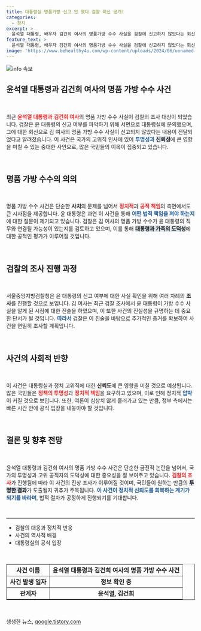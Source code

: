 ```yaml
---
title: 대통령실 명품가방 신고 안 했다 검찰 회신 공개!
categories:
  - 정치
excerpt: >
  윤석열 대통령, 배우자 김건희 여사의 명품가방 수수 사실을 검찰에 신고하지 않았다는 회신이 드러났습니다. 대통령 직무와의 연관성 여부가 검토될 예정으로, 이 사건은 정치적 파장을 예고합니다. 클릭해 더 알아보세요!
feature_text: >
  윤석열 대통령, 배우자 김건희 여사의 명품가방 수수 사실을 검찰에 신고하지 않았다는 회신이 드러났습니다. 대통령 직무와의 연관성 여부가 검토될 예정으로, 이 사건은 정치적 파장을 예고합니다. 클릭해 더 알아보세요!
image: 'https://www.behealthy4u.com/wp-content/uploads/2024/06/unnamed-file.png'
---
```


<p><img src="https://www.behealthy4u.com/wp-content/uploads/2024/06/unnamed-file.png" alt="info 속보" /></p>

<h2 data-ke-size="size26">윤석열 대통령과 김건희 여사의 명품 가방 수수 사건</h2>

<p data-ke-size="size16">&nbsp;</p>

<p data-ke-size="size16">최근 <b><span style="color: #ee2323;">윤석열 대통령과</span></b> <b><span style="color: #ee2323;">김건희 여사</span></b>의 명품 가방 수수 사실이 검찰의 조사 대상이 되었습니다. 검찰은 윤 대통령의 신고 여부를 파악하기 위해 서면으로 대통령실에 문의했으며, 그에 대한 회신으로 김 여사의 명품 가방 수수 사실이 신고되지 않았다는 내용이 전달되었다고 알려졌습니다. 이 사건은 국가의 고위직 인사에 있어 <b><span style="color: #1a5490;">투명성과</span></b> <b><span style="background-color: #21538527;">신뢰성</span></b>에 큰 영향을 미칠 수 있는 중대한 사안으로, 많은 국민들의 이목이 집중되고 있습니다.</p>

<p data-ke-size="size16">&nbsp;</p>

<h2 data-ke-size="size26">명품 가방 수수의 의의</h2>

<p data-ke-size="size16">&nbsp;</p>

<p data-ke-size="size16">명품 가방 수수 사건은 단순한 <b>사치</b>의 문제를 넘어서 <b><span style="color: #ee2323;">정치적</span></b>과 <b><span style="color: #ee2323;">공적 책임</span></b>의 측면에서도 큰 시사점을 제공합니다. 윤 대통령은 과연 이 사건을 통해 <b><span style="color: #1a5490;">어떤 법적 책임을 져야 하는지</span></b>에 대한 질문이 제기되고 있습니다. 검찰은 김 여사의 명품 가방 수수가 윤 대통령의 직무와 연결될 가능성이 있는지를 검토하고 있으며, 이를 통해 <b><span style="background-color: #21538527;">대통령과 가족의 도덕성</span></b>에 대한 공적인 평가가 이루어질 것입니다.</p>

<p data-ke-size="size16">&nbsp;</p>

<h2 data-ke-size="size26">검찰의 조사 진행 과정</h2>

<p data-ke-size="size16">&nbsp;</p>

<p data-ke-size="size16">서울중앙지방검찰청은 윤 대통령의 신고 여부에 대한 사실 확인을 위해 여러 차례의 <b>조사</b>를 진행할 것으로 보입니다. 김 여사는 최근 검찰 조사에서 윤 대통령이 가방 수수 사실을 알게 된 시점에 대한 진술을 하였으며, 이 또한 사건의 진실성을 규명하는 데 중요한 단서가 될 것입니다. <b><span style="color: #1a5490;">따라서</span></b> 검찰은 이 진술을 바탕으로 추가적인 증거를 확보하여 사건을 면밀히 조사할 계획입니다.</p>

<p data-ke-size="size16">&nbsp;</p>

<h2 data-ke-size="size26">사건의 사회적 반향</h2>

<p data-ke-size="size16">&nbsp;</p>

<p data-ke-size="size16">이 사건은 대통령실과 정치 고위직에 대한 <b>신뢰도</b>에 큰 영향을 미칠 것으로 예상됩니다. 많은 국민들은 <b><span style="color: #ee2323;">정책의 투명성</span></b>과 <b><span style="color: #ee2323;">정치적 책임</span></b>을 요구하고 있으며, 이로 인해 정치적 <b><span style="color: #1a5490;">압박</span></b>이 커질 것으로 보입니다. 또한, 여론이 심상치 않게 흘러가고 있는 만큼, 정부 측에서는 빠른 시간 안에 공식 입장을 내놓아야 할 것입니다.</p>

<p data-ke-size="size16">&nbsp;</p>

<h2 data-ke-size="size26">결론 및 향후 전망</h2>

<p data-ke-size="size16">&nbsp;</p>

<p data-ke-size="size16">윤석열 대통령과 김건희 여사의 명품 가방 수수 사건은 단순한 금전적 논란을 넘어서, 국가의 투명성과 고위 공직자의 도덕성에 대한 중요성을 잘 보여주고 있습니다. <b><span style="color: #ee2323;">검찰의 조사</span></b>가 진행됨에 따라 이 사건의 진상 조사가 이루어질 것이며, 국민들이 원하는 만큼의 <b><span style="background-color: #21538527;">투명한 결과</span></b>가 도출될지 귀추가 주목됩니다. <b><span style="color: #1a5490;">이 사건이 정치적 신뢰도를 회복하는 계기가 되기를 바라며</span></b>, 법적 절차가 공정하게 진행되기를 기대합니다.</p>

<p data-ke-size="size16">&nbsp;</p>

<hr>

<ul>
    <li>검찰의 대응과 정치적 반응</li>
    <li>사건의 역사적 배경</li>
    <li>대통령실의 공식 입장</li>
</ul>

<p data-ke-size="size16">&nbsp;</p>

<table border="1">
    <tr>
        <td style="text-align: center; height: 17px;"><b>사건 이름</b></td>
        <td style="text-align: center; height: 17px;"><b>윤석열 대통령과 김건희 여사의 명품 가방 수수 사건</b></td>
    </tr>
    <tr>
        <td style="text-align: center; height: 17px;"><b>사건 발생 일자</b></td>
        <td style="text-align: center; height: 17px;"><b>정보 확인 중</b></td>
    </tr>
    <tr>
        <td style="text-align: center; height: 17px;"><b>관계자</b></td>
        <td style="text-align: center; height: 17px;"><b>윤석열, 김건희</b></td>
    </tr>
</table>

<p data-ke-size="size16">&nbsp;</p>
생생한 뉴스, <a href="https://qoogle.tistory.com" rel="dofollow">qoogle.tistory.com</a>


